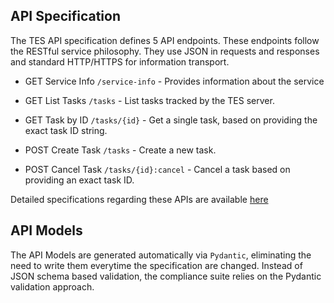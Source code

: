 ## API Specification

The TES API specification defines 5 API endpoints. These endpoints follow the RESTful service philosophy. 
They use JSON in requests and responses and standard HTTP/HTTPS for information transport.
  
* GET Service Info `/service-info` - Provides information about the service

* GET List Tasks `/tasks`  - List tasks tracked by the TES server.

* GET Task by ID `/tasks/{id}` - Get a single task, based on providing the exact task ID string.

* POST Create Task `/tasks` - Create a new task.

* POST Cancel Task `/tasks/{id}:cancel`  - Cancel a task based on providing an exact task ID.
  
Detailed specifications regarding these APIs are available [here](https://github.com/ga4gh/task-execution-schemas/blob/develop/openapi/task_execution_service.openapi.yaml)

## API Models
The API Models are generated automatically via `Pydantic`, eliminating the need to write them everytime 
the specification are changed. Instead of JSON schema based validation, the compliance suite relies on 
the Pydantic validation approach.